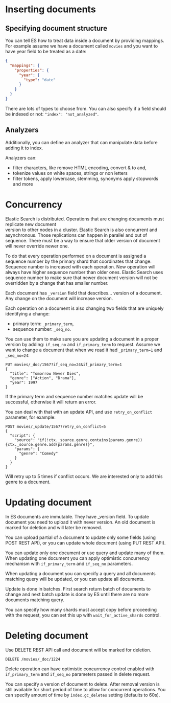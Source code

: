 # Inserting documents

## Specifying document structure

You can tell ES how to treat data inside a document by providing mappings. For example assume we have a document called `movies` and you
want to have year field to be treated as a date:

```json
{
  "mappings": {
    "properties": {
      "year": {
        "type": "date"
      }
    }
  }
}
```

There are lots of types to choose from. You can also specify if a field should be indexed or not: `"index": "not_analyzed"`.

## Analyzers

Additionally, you can define an analyzer that can manipulate data before adding it to index.

Analyzers can:

- filter characters, like remove HTML encoding, convert & to and,
- tokenize values on white spaces, strings or non letters
- filter tokens, apply lowercase, stemming, synonyms apply stopwords and more

# Concurrency

Elastic Search is distributed. Operations that are changing documents must replicate new document  
version to other nodes in a cluster. Elastic Search is also concurrent and asynchronous. Those replications can happen in parallel and out
of sequence. There must be a way to ensure that older version of document will never override newer one.

To do that every operation performed on a document is assigned a sequence number by the primary shard that coordinates that change. Sequence
number is increased with each operation. New operation will always have higher sequence number than older ones. Elastic Search uses sequence
number to make sure that newer document version will not be overridden by a change that has smaller number.

Each document has `_version` field that describes... version of a document.
Any change on the document will increase version. 

Each operation on a document is also changing two fields that are uniquely identifying
a change:
- primary term: `_primary_term`,
- sequence number: `_seq_no`. 


You can use them to make sure you are updating a document in a proper version by adding: `if_seq_no` and
`if_primary_term` to request. Assume we want to change a document that when we read it 
had `_primary_term=1` and `_seq_no=24`:

```
PUT movies/_doc/1567?if_seq_no=24&if_primary_term=1
{
  "title": "Tomorrow Never Dies",
  "genre": ["Action", "Drama"],
  "year": 1997
}
```

If the primary term and sequence number matches update will be successful, otherwise it will return an error.

You can deal with that with an update API, and use `retry_on_conflict` parameter, for example:
```
POST movies/_update/1567?retry_on_conflict=5
{
  "script": {
    "source": "if(!ctx._source.genre.contains(params.genre)) {ctx._source.genre.add(params.genre)}",
    "params": {
      "genre": "Comedy"
    }
  }
}
```
Will retry up to 5 times if conflict occurs. We are interested only to add this genre
to a document.

# Updating document

In ES documents are immutable. They have _version field. To update document you need to 
upload it with never version. An old document is marked for deletion and will later 
be removed.

You can upload partial of a document to update only some fields (using POST REST API), 
or you can update whole document (using PUT REST API).

You can update only one document or use query and update many of them. When updating one 
document you can apply optimistic concurrency mechanism with `if_primary_term`
and `if_seq_no` parameters.

When updating a document you can specify a query and all documents matching query will 
be updated, or you can update all documents.

Update is done in batches. First search return batch of documents to change and next
batch update is done by ES until there are no more documents matching query. 

You can specify how many shards must accept copy before proceeding with the request, 
you can set this up with `wait_for_active_shards` control.

# Deleting document

Use DELETE REST API call and document will be marked for deletion.

```
DELETE /movies/_doc/1224
```

Delete operation can have optimistic concurrency control enabled with `if_primary_term`
and `if_seq_no` parameters passed in delete request.

You can specify a version of document to delete. After removal version is still available
for short period of time to allow for concurrent operations. You can specify amount
of time by `index.gc_deletes` setting (defaults to 60s).
